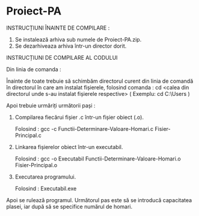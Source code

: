 # Proiect-PA


INSTRUCȚIUNI ÎNAINTE DE COMPILARE :
  
1.  Se instalează arhiva sub numele de Proiect-PA.zip.
2.  Se dezarhiveaza arhiva într-un director dorit.

  INSTRUCȚIUNI DE COMPILARE AL CODULUI 

   Din linia de comanda :

   Înainte de toate trebuie să schimbăm directorul curent din linia de comandă în directorul în care am instalat fișierele,
   folosind comanda : 
   cd <calea din directorul unde s-au instalat fișierele respective> ( Exemplu: cd C:\Users )

  Apoi trebuie urmăriți următorii pași : 
   
1. Compilarea fiecărui fișier .c într-un fișier obiect (.o).

   Folosind : gcc -c Functii-Determinare-Valoare-Homari.c Fisier-Principal.c

3. Linkarea fișierelor obiect într-un executabil.

   Folosind : gcc -o Executabil Functii-Determinare-Valoare-Homari.o Fisier-Principal.o

5. Executarea programului.

    Folosind : Executabil.exe


Apoi se rulează programul.
Următorul pas este să se introducă capacitatea plasei, iar după să se specifice numărul de homari. 

